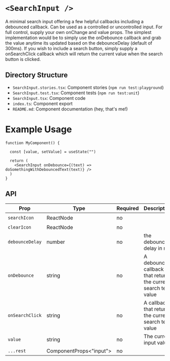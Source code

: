 # `<SearchInput />`

A minimal search input offering a few helpful callbacks including a debounced callback. Can be used as a controlled or uncontrolled input. For full control, supply your own onChange and value props. The simplest implementation would be to simply use the onDebounce callback and grab the value anytime its updated based on the debounceDelay (default of 300ms). If you wish to include a search button, simply supply a onSearchClick callback which will return the current value when the search button is clicked.

## Directory Structure

- `SearchInput.stories.tsx`: Component stories (`npm run test:playground`)
- `SearchInput.test.tsx`: Component tests (`npm run test:unit`)
- `SearchInput.tsx`: Component code
- `index.ts`: Component export
- `README.md`: Component documentation (hey, that's me!)

# Example Usage

```tsx
function MyComponent() {

  const [value, setValue] = useState("")

  return (
    <SearchInput onDebounce={(text) => doSomethingWithDebouncedText(text)} />
  )
}
```

## API

| Prop            | Type                    | Required | Description                                                     | Default |
| --------------- | ----------------------- | -------- | --------------------------------------------------------------- | ------- |
| `searchIcon`    | ReactNode               | no       |                                                                 | 🔍      |
| `clearIcon`     | ReactNode               | no       |                                                                 | ❎      |
| `debounceDelay` | number                  | no       | the debounce delay in ms                                        | 300     |
| `onDebounce`    | string                  | no       | A debounced callback that returns the current search term value |         |
| `onSearchClick` | string                  | no       | A callback that returns the current search term value           |         |
| `value`         | string                  | no       | The current input value                                         |         |
| `...rest`       | ComponentProps<"input"> | no       |                                                                 |         |
